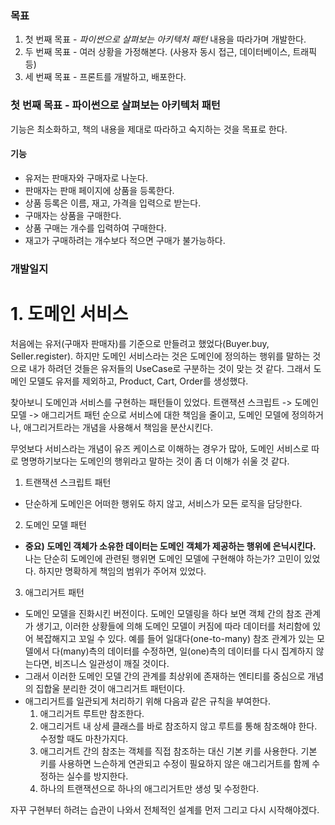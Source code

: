 ### 목표
1. 첫 번째 목표 - *파이썬으로 살펴보는 아키텍처 패턴* 내용을 따라가며 개발한다.
2. 두 번째 목표 - 여러 상황을 가정해본다. (사용자 동시 접근, 데이터베이스, 트래픽 등)
3. 세 번째 목표 - 프론트를 개발하고, 배포한다.


### 첫 번째 목표 -  파이썬으로 살펴보는 아키텍처 패턴

기능은 최소화하고, 책의 내용을 제대로 따라하고 숙지하는 것을 목표로 한다.

#### 기능
- 유저는 판매자와 구매자로 나눈다.
- 판매자는 판매 페이지에 상품을 등록한다.
- 상품 등록은 이름, 재고, 가격을 입력으로 받는다.
- 구매자는 상품을 구매한다.
- 상품 구매는 개수를 입력하여 구매한다.
- 재고가 구매하려는 개수보다 적으면 구매가 불가능하다.


### 개발일지

# 1. 도메인 서비스

처음에는 유저(구매자 판매자)를 기준으로 만들려고 했었다(Buyer.buy, Seller.register). 하지만 도메인 서비스라는 것은 도메인에 정의하는 행위를 말하는 것으로 내가 하려던 것들은 유저들의 UseCase로 구분하는 것이 맞는 것 같다. 그래서 도메인 모델도 유저를 제외하고, Product, Cart, Order를 생성했다.

찾아보니 도메인과 서비스를 구현하는 패턴들이 있었다. 트랜잭션 스크립트 -> 도메인 모델 -> 애그리거트 패턴 순으로 서비스에 대한 책임을 줄이고, 도메인 모델에 정의하거나, 애그리거트라는 개념을 사용해서 책임을 분산시킨다.

무엇보다 서비스라는 개념이 유즈 케이스로 이해하는 경우가 많아, 도메인 서비스로 따로 명명하기보다는 도메인의 행위라고 말하는 것이 좀 더 이해가 쉬울 것 같다.

1. 트랜잭션 스크립트 패턴

- 단순하게 도메인은 어떠한 행위도 하지 않고, 서비스가 모든 로직을 담당한다.

2. 도메인 모델 패턴

- **중요) 도메인 객체가 소유한 데이터는 도메인 객체가 제공하는 행위에 은닉시킨다.** 나는 단순히 도메인에 관련된 행위면 도메인 모델에 구현해야 하는가? 고민이 있었다. 하지만 명확하게 책임의 범위가 주어져 있었다.

3. 애그리거트 패턴
- 도메인 모델을 진화시킨 버전이다. 도메인 모델링을 하다 보면 객체 간의 참조 관계가 생기고, 이러한 상황들에 의해 도메인 모델이 커짐에 따라 데이터를 처리함에 있어 복잡해지고 꼬일 수 있다. 예를 들어 일대다(one-to-many) 참조 관계가 있는 모델에서 다(many)측의 데이터를 수정하면, 일(one)측의 데이터를 다시 집계하지 않는다면, 비즈니스 일관성이 깨질 것이다.
- 그래서 이러한 도메인 모델 간의 관계를 최상위에 존재하는 엔티티를 중심으로 개념의 집합울 분리한 것이 애그리거트 패턴이다.
- 애그리거트를 일관되게 처리하기 위해 다음과 같은 규칙을 부여한다.
	1. 애그리거트 루트만 참조한다.
	2. 애그리거트 내 상세 클래스를 바로 참조하지 않고 루트를 통해 참조해야 한다. 수정할 때도 마찬가지다.
	3. 애그리거트 간의 참조는 객체를 직접 참조하는 대신 기본 키를 사용한다. 기본 키를 사용하면 느슨하게 연관되고 수정이 필요하지 않은 애그리거트를 함께 수정하는 실수를 방지한다.
	4. 하나의 트랜잭션으로 하나의 애그리거트만 생성 및 수정한다.

자꾸 구현부터 하려는 습관이 나와서 전체적인 설계를 먼저 그리고 다시 시작해야겠다.